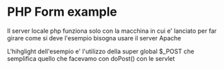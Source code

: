 # PHP Form example

Il server locale php funziona solo con la macchina in cui e' lanciato
per far girare come si deve l'esempio bisogna usare il server Apache 

L'hihglight dell'esempio e' l'utilizzo della super global $_POST 
che semplifica quello che facevamo con doPost() con le servlet